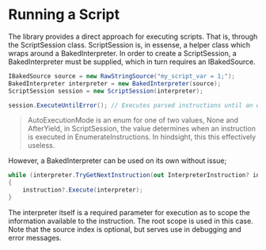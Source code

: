 # Running a Script

The library provides a direct approach for executing scripts. That is, through the ScriptSession class. ScriptSession is, in essense, a helper class which wraps around a BakedInterpreter. In order to create a ScriptSession, a BakedInterpreter must be supplied, which in turn requires an IBakedSource.

```cs
IBakedSource source = new RawStringSource("my_script_var = 1;");
BakedInterpreter interpreter = new BakedInterpreter(source);
ScriptSession session = new ScriptSession(interpreter);

session.ExecuteUntilError(); // Executes parsed instructions until an error occurs
```

> AutoExecutionMode is an enum for one of two values, None and AfterYield, in ScriptSession, the value determines when an instruction is executed in EnumerateInstructions. In hindsight, this this effectively useless.

However, a BakedInterpreter can be used on its own without issue;

```cs
while (interpreter.TryGetNextInstruction(out InterpreterInstruction? instruction)
{
    instruction?.Execute(interpreter);
}
```

The interpreter itself is a required parameter for execution as to scope the information available to the instruction. The root scope is used in this case. Note that the source index is optional, but serves use in debugging and error messages.
